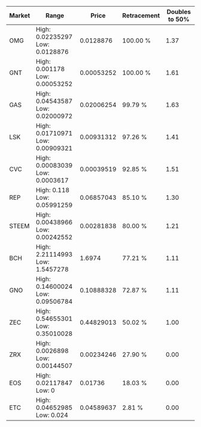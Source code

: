 | Market | Range | Price| Retracement | Doubles to 50% |
| --- | --- | --- | --- | --- |
| OMG | High: 0.02235297<br />Low: 0.0128876 | 0.0128876 | 100.00 % | 1.37 |
| GNT | High: 0.001178<br />Low: 0.00053252 | 0.00053252 | 100.00 % | 1.61 |
| GAS | High: 0.04543587<br />Low: 0.02000972 | 0.02006254 | 99.79 % | 1.63 |
| LSK | High: 0.01710971<br />Low: 0.00909321 | 0.00931312 | 97.26 % | 1.41 |
| CVC | High: 0.00083039<br />Low: 0.0003617 | 0.00039519 | 92.85 % | 1.51 |
| REP | High: 0.118<br />Low: 0.05991259 | 0.06857043 | 85.10 % | 1.30 |
| STEEM | High: 0.00438966<br />Low: 0.00242552 | 0.00281838 | 80.00 % | 1.21 |
| BCH | High: 2.21114993<br />Low: 1.5457278 | 1.6974 | 77.21 % | 1.11 |
| GNO | High: 0.14600024<br />Low: 0.09506784 | 0.10888328 | 72.87 % | 1.11 |
| ZEC | High: 0.54655301<br />Low: 0.35010028 | 0.44829013 | 50.02 % | 1.00 |
| ZRX | High: 0.0026898<br />Low: 0.00144507 | 0.00234246 | 27.90 % | 0.00 |
| EOS | High: 0.02117847<br />Low: 0 | 0.01736 | 18.03 % | 0.00 |
| ETC | High: 0.04652985<br />Low: 0.024 | 0.04589637 | 2.81 % | 0.00 |
